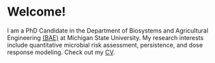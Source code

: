 # Welcome!

I am a PhD Candidate in the Department of Biosystems and Agricultural Engineering [(BAE)](https://www.egr.msu.edu/bae/) at Michigan State University. My research interests include quantitative microbial risk assessment, persistence, and dose response modeling. Check out my [CV](./pageforCV.html).
